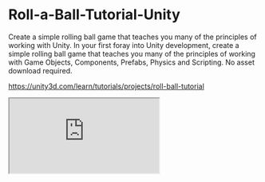 # Roll-a-Ball-Tutorial-Unity
Create a simple rolling ball game that teaches you many of the principles of working with Unity.
In your first foray into Unity development, create a simple rolling ball game that teaches you many of the principles of working with Game Objects, Components, Prefabs, Physics and Scripting. No asset download required.


https://unity3d.com/learn/tutorials/projects/roll-ball-tutorial


<iframe src="https://degsoft.github.io/Roll-a-Ball-Tutorial-Unity/Builds/Roll%20a%20Ball%20(WebGL)/index.html" />
